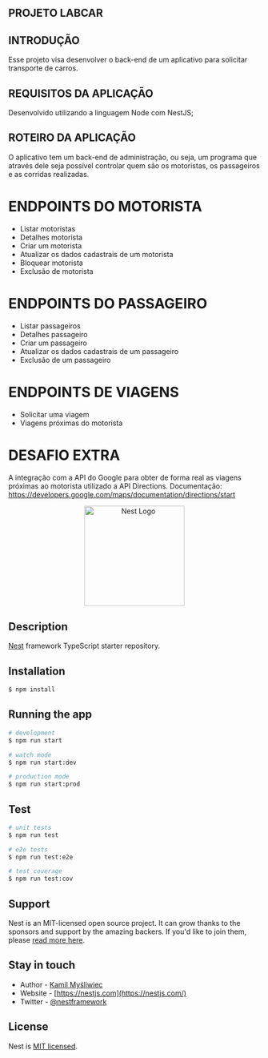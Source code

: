 ## PROJETO LABCAR

## INTRODUÇÃO
Esse projeto visa desenvolver o back-end de um aplicativo para solicitar transporte de carros.

## REQUISITOS DA APLICAÇÃO
Desenvolvido utilizando a linguagem Node com NestJS;

## ROTEIRO DA APLICAÇÃO
O aplicativo tem um back-end de administração, ou seja, um programa que através dele seja possível controlar quem são os motoristas, os passageiros e as corridas realizadas.

# ENDPOINTS DO MOTORISTA
- Listar motoristas
- Detalhes motorista
- Criar um motorista
- Atualizar os dados cadastrais de um motorista
- Bloquear motorista
- Exclusão de motorista

# ENDPOINTS DO PASSAGEIRO
- Listar passageiros
- Detalhes passageiro
- Criar um passageiro
- Atualizar os dados cadastrais de um passageiro
- Exclusão de um passageiro

# ENDPOINTS DE VIAGENS
- Solicitar uma viagem
- Viagens próximas do motorista

# DESAFIO EXTRA
A integração com a API do Google para obter de forma real as viagens próximas ao motorista utilizado a API Directions.
Documentação: https://developers.google.com/maps/documentation/directions/start


<p align="center">
  <a href="http://nestjs.com/" target="blank"><img src="https://nestjs.com/img/logo-small.svg" width="200" alt="Nest Logo" /></a>
</p>

## Description

[Nest](https://github.com/nestjs/nest) framework TypeScript starter repository.

## Installation

```bash
$ npm install
```

## Running the app

```bash
# development
$ npm run start

# watch mode
$ npm run start:dev

# production mode
$ npm run start:prod
```

## Test

```bash
# unit tests
$ npm run test

# e2e tests
$ npm run test:e2e

# test coverage
$ npm run test:cov
```

## Support

Nest is an MIT-licensed open source project. It can grow thanks to the sponsors and support by the amazing backers. If you'd like to join them, please [read more here](https://docs.nestjs.com/support).

## Stay in touch

- Author - [Kamil Myśliwiec](https://kamilmysliwiec.com)
- Website - [https://nestjs.com](https://nestjs.com/)
- Twitter - [@nestframework](https://twitter.com/nestframework)

## License

Nest is [MIT licensed](LICENSE).